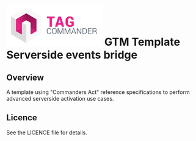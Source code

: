 # ![TagCo logo](/Screenshots/tag.png) GTM Template Serverside events bridge
## Overview
A template using "Commanders Act" reference specifications to perform advanced serverside activation use cases.

## Licence
See the LICENCE file for details.